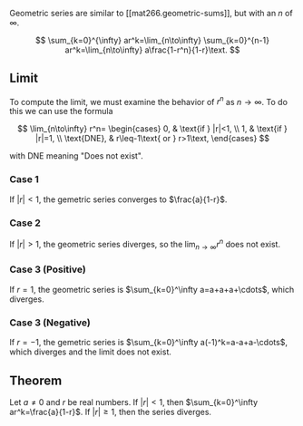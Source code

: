 
Geometric series are similar to [[mat266.geometric-sums]], but with an $n$ of $\infty$.

$$
\sum_{k=0}^{\infty} ar^k=\lim_{n\to\infty} \sum_{k=0}^{n-1} ar^k=\lim_{n\to\infty} a\frac{1-r^n}{1-r}\text.
$$

## Limit

To compute the limit, we must examine the behavior of $r^n$ as $n\to\infty$.  To do this we can use the formula

$$
\lim_{n\to\infty} r^n=
\begin{cases}
    0, & \text{if } |r|<1, \\
    1, & \text{if } |r|=1, \\
    \text{DNE}, & r\leq-1\text{ or } r>1\text,
\end{cases}
$$

with $\text{DNE}$ meaning "Does not exist".

### Case 1

If $|r|<1$, the gemetric series converges to $\frac{a}{1-r}$.

### Case 2

If $|r|>1$, the geometric series diverges, so the $\lim_{n\to\infty} r^n$ does not exist.

### Case 3 (Positive)

If $r=1$, the geometric series is $\sum_{k=0}^\infty a=a+a+a+\cdots$, which diverges.

### Case 3 (Negative)

If $r=-1$, the gemetric series is $\sum_{k=0}^\infty a(-1)^k=a-a+a-\cdots$, which diverges and the limit does not exist.

## Theorem

Let $a\neq0$ and $r$ be real numbers. If $|r|<1$, then $\sum_{k=0}^\infty ar^k=\frac{a}{1-r}$. If $|r|\geq1$, then the series diverges.